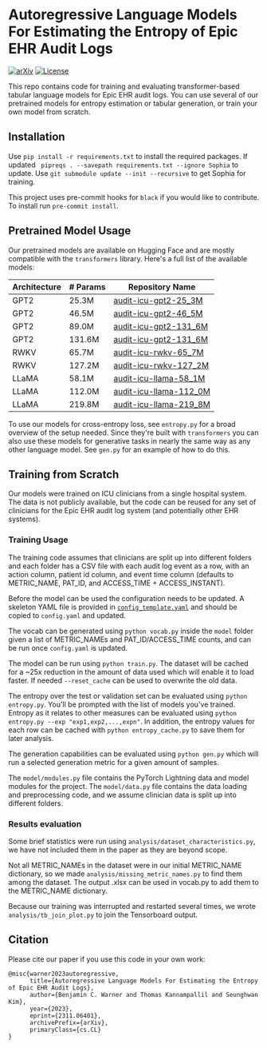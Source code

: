 # Autoregressive Language Models For Estimating the Entropy of Epic EHR Audit Logs
[![arXiv](https://img.shields.io/badge/arXiv-2311.06401-b31b1b.svg)](https://arxiv.org/abs/2311.06401) [![License](https://img.shields.io/badge/License-Apache_2.0-darkgreen.svg)](https://opensource.org/licenses/Apache-2.0)

This repo contains code for training and evaluating transformer-based tabular language models for Epic EHR audit logs. 
You can use several of our pretrained models for entropy estimation or tabular generation, or train your own model 
from scratch. 

## Installation
Use `pip install -r requirements.txt` to install the required packages. If updated ` pipreqs . --savepath
requirements.txt --ignore Sophia` to update. Use `git submodule update --init --recursive` to get Sophia for training.

This project uses pre-commit hooks for `black` if you would like to contribute. To install run `pre-commit install`.

## Pretrained Model Usage

Our pretrained models are available on Hugging Face and are mostly compatible with the `transformers` library. Here's a full list of the available models:

| Architecture | # Params | Repository Name                                                                  |
|--------------|----------|----------------------------------------------------------------------------------|
| GPT2         | 25.3M    | [audit-icu-gpt2-25_3M](https://huggingface.co/bcwarner/audit-icu-gpt2-25_3M)     |
| GPT2         | 46.5M    | [audit-icu-gpt2-46_5M](https://huggingface.co/bcwarner/audit-icu-gpt2-46_5M)     |
| GPT2         | 89.0M    | [audit-icu-gpt2-131_6M](https://huggingface.co/bcwarner/audit-icu-gpt2-89_0M)    |
| GPT2         | 131.6M   | [audit-icu-gpt2-131_6M](https://huggingface.co/bcwarner/audit-icu-gpt2-131_6M)   |
| RWKV         | 65.7M    | [audit-icu-rwkv-65_7M](https://huggingface.co/bcwarner/audit-icu-rwkv-65_7M)     |
| RWKV         | 127.2M   | [audit-icu-rwkv-127_2M](https://huggingface.co/bcwarner/audit-icu-rwkv-127_2M)   |
| LLaMA        | 58.1M    | [audit-icu-llama-58_1M](https://huggingface.co/bcwarner/audit-icu-llama-58_1M)   |
| LLaMA        | 112.0M   | [audit-icu-llama-112_0M](https://huggingface.co/bcwarner/audit-icu-llama-112_0M) |
| LLaMA        | 219.8M   | [audit-icu-llama-219_8M](https://huggingface.co/bcwarner/audit-icu-llama-219_8M) |


To use our models for cross-entropy loss, see `entropy.py` for a broad overview of the setup needed. Since they're built with `transformers` you can also use these models for generative tasks in nearly the same way as any other language model. See `gen.py` for an example of how to do this.

## Training from Scratch

Our models were trained on ICU clinicians from a single hospital system. The data is not publicly available, but the code can be reused for any set of clinicians for the Epic EHR audit log system (and potentially other EHR systems).

### Training Usage
The training code assumes that clinicians are split up into different folders and each folder has a CSV file with each audit log event as a row, with an action column, patient id column, and event time column (defaults to METRIC_NAME, PAT_ID, and ACCESS_TIME + ACCESS_INSTANT).

Before the model can be used the configuration needs to be updated. A skeleton YAML file is provided in
[`config_template.yaml`](config_template.yaml) and should be copied to `config.yaml` and updated.

The vocab can be generated using `python vocab.py` inside the `model` folder given a list of METRIC_NAMEs and PAT_ID/ACCESS_TIME counts, and can be run once `config.yaml` is updated.

The model can be run using `python train.py`. The dataset will be cached for a ~25x reduction in the amount of data used which will enable it to load faster. If needed `--reset_cache` can be used to overwrite the old data.

The entropy over the test or validation set can be evaluated using `python entropy.py`. You'll be prompted with the list of models you've trained. Entropy as it relates to other measures can be evaluated using `python entropy.py --exp "exp1,exp2,...,expn"`. In addition, the entropy values for each row can be cached with `python entropy_cache.py` to save them for later analysis.

The generation capabilities can be evaluated using `python gen.py` which will run a selected generation metric for a given amount of samples.

The `model/modules.py` file contains the PyTorch Lightning data and model modules for the project. The `model/data.py` file contains the data loading and preprocessing code, and we assume clinician data is split up into different folders. 

###  Results evaluation

Some brief statistics were run using `analysis/dataset_characteristics.py`, we have not included them in the paper as they are beyond scope. 

Not all METRIC_NAMEs in the dataset were in our initial METRIC_NAME dictionary, so we made `analysis/missing_metric_names.py` to find them among the dataset. The output .xlsx can be used in vocab.py to add them to the METRIC_NAME dictionary.

Because our training was interrupted and restarted several times, we wrote `analysis/tb_join_plot.py` to join the Tensorboard output.


## Citation

Please cite our paper if you use this code in your own work:

```
@misc{warner2023autoregressive,
      title={Autoregressive Language Models For Estimating the Entropy of Epic EHR Audit Logs},
      author={Benjamin C. Warner and Thomas Kannampallil and Seunghwan Kim},
      year={2023},
      eprint={2311.06401},
      archivePrefix={arXiv},
      primaryClass={cs.CL}
}
```
